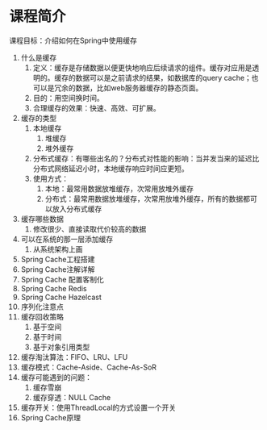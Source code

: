 # 课程简介

课程目标：介绍如何在Spring中使用缓存

1. 什么是缓存
   1. 定义：缓存是存储数据以便更快地响应后续请求的组件。缓存对应用是透明的。缓存的数据可以是之前请求的结果，如数据库的query cache；也可以是冗余的数据，比如web服务器缓存的静态页面。
   2. 目的：用空间换时间。
   3. 合理缓存的效果：快速、高效、可扩展。
2. 缓存的类型
   1. 本地缓存
      1. 堆缓存
      2. 堆外缓存
   2. 分布式缓存：有哪些出名的？分布式对性能的影响：当并发当来的延迟比分布式网络延迟小时，本地缓存响应时间应更短。
   3. 使用方式：
      1. 本地：最常用数据放堆缓存，次常用放堆外缓存
      2. 分布式：最常用数据放堆缓存，次常用放堆外缓存，所有的数据都可以放入分布式缓存
3. 缓存哪些数据
   1. 修改很少、直接读取代价较高的数据
4. 可以在系统的那一层添加缓存
   1. 从系统架构上画
5. Spring Cache工程搭建
6. Spring Cache注解详解
7. Spring Cache 配置客制化
8. Spring Cache Redis
9. Spring Cache Hazelcast
10. 序列化注意点
11. 缓存回收策略
    1. 基于空间
    2. 基于时间
    3. 基于对象引用类型
12. 缓存淘汰算法：FIFO、LRU、LFU
13. 缓存模式：Cache-Aside、Cache-As-SoR
14. 缓存可能遇到的问题：
    1. 缓存雪崩
    2. 缓存穿透：NULL Cache
15. 缓存开关：使用ThreadLocal的方式设置一个开关
16. Spring Cache原理



